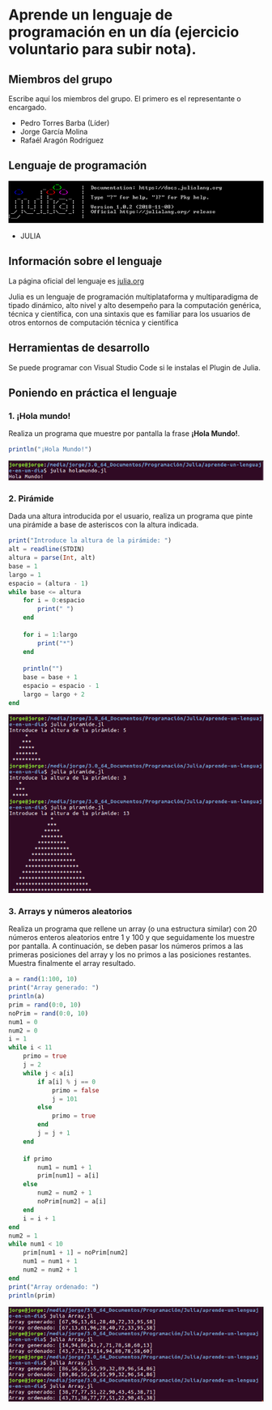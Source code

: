 # Aprende un lenguaje de programación en un día (ejercicio voluntario para subir nota).

## Miembros del grupo

Escribe aquí los miembros del grupo. El primero es el representante o encargado.

* Pedro Torres Barba (Líder)
* Jorge García Molina
* Rafaél Aragón Rodríguez

## Lenguaje de programación

<img src="./imagenes/Header.png" alt="Cabecera de Julia">

* JULIA

## Información sobre el lenguaje

La página oficial del lenguaje es [julia.org](https://julialang.org)

Julia es un lenguaje de programación multiplataforma y multiparadigma de tipado dinámico, alto nivel y alto desempeño para la computación genérica, técnica y científica, con una sintaxis que es familiar para los usuarios de otros entornos de computación técnica y científica

## Herramientas de desarrollo

Se puede programar con Visual Studio Code si le instalas el Plugin de Julia.

## Poniendo en práctica el lenguaje

### 1. ¡Hola mundo!

Realiza un programa que muestre por pantalla la frase **¡Hola Mundo!**.

```julia
println("¡Hola Mundo!")
```

<img src="./imagenes/HolaMundo.png" alt="Resultado de HolaMundo">

### 2. Pirámide

Dada una altura introducida por el usuario, realiza un programa que pinte una pirámide a base de asteriscos con la altura indicada.

```julia
print("Introduce la altura de la pirámide: ")
alt = readline(STDIN)
altura = parse(Int, alt)
base = 1
largo = 1
espacio = (altura - 1)
while base <= altura
    for i = 0:espacio
        print(" ")
    end

    for i = 1:largo
        print("*")
    end

    println("")
    base = base + 1
    espacio = espacio - 1
    largo = largo + 2
end
```

<img src="./imagenes/Piramide.png" alt="Resultado de HolaMundo">

### 3. Arrays y números aleatorios

Realiza un programa que rellene un array (o una estructura similar) con 20 números enteros aleatorios entre 1 y 100 y que seguidamente los muestre por pantalla. A continuación, se deben pasar los números primos a las primeras posiciones del array y los no primos a las posiciones restantes. Muestra finalmente el array resultado.

```julia
a = rand(1:100, 10)
print("Array generado: ")
println(a)
prim = rand(0:0, 10)
noPrim = rand(0:0, 10)
num1 = 0
num2 = 0
i = 1
while i < 11
    primo = true
    j = 2
    while j < a[i]
        if a[i] % j == 0
            primo = false
            j = 101
        else
            primo = true
        end
        j = j + 1
    end

    if primo
        num1 = num1 + 1
        prim[num1] = a[i]
    else
        num2 = num2 + 1
        noPrim[num2] = a[i]
    end
    i = i + 1
end
num2 = 1
while num1 < 10
    prim[num1 + 1] = noPrim[num2]
    num1 = num1 + 1
    num2 = num2 + 1
end
print("Array ordenado: ")
println(prim)
```

<img src="./imagenes/Array.png" alt="Resultado de HolaMundo">

